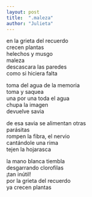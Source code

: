 ```yaml
---
layout: post
title:  ".maleza"
author: "Julieta"
---
```


en la grieta del recuerdo  
crecen plantas  
helechos y musgo  
maleza  
descascara las paredes  
como si hiciera falta

toma del agua de la memoria  
toma y saquea  
una por una toda el agua  
chupa la imagen  
devuelve savia

de esa savia se alimentan otras  
parásitas  
rompen la fibra, el nervio  
cantándole una rima  
tejen la hojarasca  

la mano blanca tiembla  
desgarrando clorofilas  
¡tan inútil!  
por la grieta del recuerdo  
ya crecen plantas
